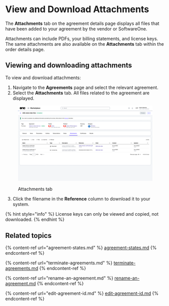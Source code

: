 # View and Download Attachments

The **Attachments** tab on the agreement details page displays all files that have been added to your agreement by the vendor or SoftwareOne.&#x20;

Attachments can include PDFs, your billing statements, and license keys. The same attachments are also available on the **Attachments** tab within the order details page.

## Viewing and downloading attachments

To view and download attachments:&#x20;

1. Navigate to the **Agreements** page and select the relevant agreement.
2. Select the **Attachments** tab. All files related to the agreement are displayed.&#x20;

<figure><img src="../../../.gitbook/assets/orders_attachments_tab.png" alt=""><figcaption><p>Attachments tab</p></figcaption></figure>

3. Click the filename in the **Reference** column to download it to your system.&#x20;

{% hint style="info" %}
License keys can only be viewed and copied, not downloaded.
{% endhint %}

## Related topics

{% content-ref url="agreement-states.md" %}
[agreement-states.md](agreement-states.md)
{% endcontent-ref %}

{% content-ref url="terminate-agreements.md" %}
[terminate-agreements.md](terminate-agreements.md)
{% endcontent-ref %}

{% content-ref url="rename-an-agreement.md" %}
[rename-an-agreement.md](rename-an-agreement.md)
{% endcontent-ref %}

{% content-ref url="edit-agreement-id.md" %}
[edit-agreement-id.md](edit-agreement-id.md)
{% endcontent-ref %}

